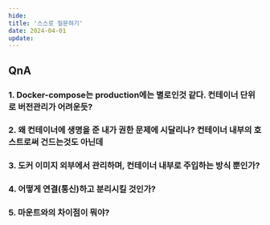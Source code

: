 ```yaml
---
hide:
title: '스스로 질문하기'
date: 2024-04-01
update:
---
```


## QnA

### 1. Docker-compose는 production에는 별로인것 같다. 컨테이너 단위로 버전관리가 어려운듯?

### 2. 왜 컨테이너에 생명을 준 내가 권한 문제에 시달리나? 컨테이너 내부의 호스트로써 건드는것도 아닌데

### 3. 도커 이미지 외부에서 관리하며, 컨테이너 내부로 주입하는 방식 뿐인가?

### 4. 어떻게 연결(통신)하고 분리시킬 것인가?

### 5. 마운트와의 차이점이 뭐야?
